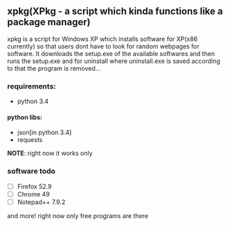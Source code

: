 ## xpkg(XPkg - a script which kinda functions like a package manager)
xpkg is a script for Windows XP which installs software for XP(x86 currently) so that users dont have to look for random webpages for software. It downloads the setup.exe of the available softwares and then runs the setup.exe and for uninstall where uninstall.exe is saved according to that the program is removed...

### requirements:
- python 3.4

#### python libs:
- json[in python 3.4]
- requests

**NOTE**: right now it works only

### software todo
- [ ] Firefox 52.9
- [ ] Chrome 49
- [ ] Notepad++ 7.9.2

and more! right now only free programs are there
